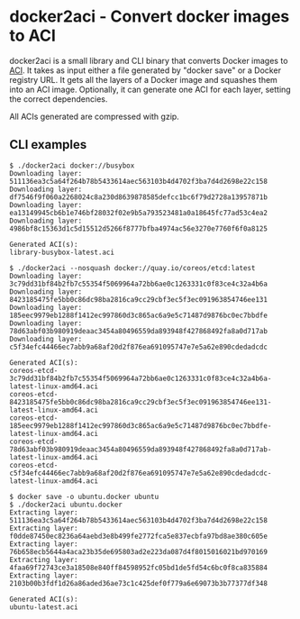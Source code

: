 # docker2aci - Convert docker images to ACI

docker2aci is a small library and CLI binary that converts Docker images to
[ACI][aci]. It takes as input either a file generated by "docker save" or a
Docker registry URL. It gets all the layers of a Docker image and squashes them
into an ACI image. Optionally, it can generate one ACI for each layer, setting
the correct dependencies.

All ACIs generated are compressed with gzip.

[aci]: https://github.com/appc/spec/blob/master/SPEC.md#app-container-image

## CLI examples

```
$ ./docker2aci docker://busybox
Downloading layer: 511136ea3c5a64f264b78b5433614aec563103b4d4702f3ba7d4d2698e22c158
Downloading layer: df7546f9f060a2268024c8a230d8639878585defcc1bc6f79d2728a13957871b
Downloading layer: ea13149945cb6b1e746bf28032f02e9b5a793523481a0a18645fc77ad53c4ea2
Downloading layer: 4986bf8c15363d1c5d15512d5266f8777bfba4974ac56e3270e7760f6f0a8125

Generated ACI(s):
library-busybox-latest.aci
```

```
$ ./docker2aci --nosquash docker://quay.io/coreos/etcd:latest
Downloading layer: 3c79dd31bf84b2fb7c55354f5069964a72bb6ae0c1263331c0f83ce4c32a4b6a
Downloading layer: 8423185475fe5bb0c86dc98ba2816ca9cc29cbf3ec5f3ec091963854746ee131
Downloading layer: 185eec9979eb1288f1412ec997860d3c865ac6a9e5c71487d9876bc0ec7bbdfe
Downloading layer: 78d63abf03b980919deaac3454a80496559da893948f427868492fa8a0d717ab
Downloading layer: c5f34efc44466ec7abb9a68af20d2f876ea691095747e7e5a62e890cdedadcdc

Generated ACI(s):
coreos-etcd-3c79dd31bf84b2fb7c55354f5069964a72bb6ae0c1263331c0f83ce4c32a4b6a-latest-linux-amd64.aci
coreos-etcd-8423185475fe5bb0c86dc98ba2816ca9cc29cbf3ec5f3ec091963854746ee131-latest-linux-amd64.aci
coreos-etcd-185eec9979eb1288f1412ec997860d3c865ac6a9e5c71487d9876bc0ec7bbdfe-latest-linux-amd64.aci
coreos-etcd-78d63abf03b980919deaac3454a80496559da893948f427868492fa8a0d717ab-latest-linux-amd64.aci
coreos-etcd-c5f34efc44466ec7abb9a68af20d2f876ea691095747e7e5a62e890cdedadcdc-latest-linux-amd64.aci
```

```
$ docker save -o ubuntu.docker ubuntu
$ ./docker2aci ubuntu.docker
Extracting layer: 511136ea3c5a64f264b78b5433614aec563103b4d4702f3ba7d4d2698e22c158
Extracting layer: f0dde87450ec8236a64aebd3e8b499fe2772fca5e837ecbfa97bd8ae380c605e
Extracting layer: 76b658ecb5644a4aca23b35de695803ad2e223da087d4f8015016021bd970169
Extracting layer: 4faa69f72743ce3a18508e840ff84598952fc05bd1de5fd54c6bc0f8ca835884
Extracting layer: 2103b00b3fdf1d26a86aded36ae73c1c425def0f779a6e69073b3b77377df348

Generated ACI(s):
ubuntu-latest.aci
```

